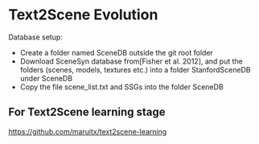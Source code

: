 # Text2Scene Evolution
Database setup:
- Create a folder named SceneDB outside the git root folder
- Download SceneSyn database from[Fisher et al. 2012], and put the folders (scenes, models, textures etc.) into a folder StanfordSceneDB under SceneDB
- Copy the file scene_list.txt and SSGs into the folder SceneDB


## For Text2Scene learning stage
https://github.com/maruitx/text2scene-learning


